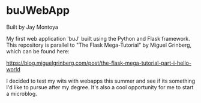 # buJWebApp

Built by Jay Montoya

My first web application 'buJ' built using the Python and Flask framework.
This repository is parallel to "The Flask Mega-Tutorial" by Miguel Grinberg, which can be found here: 

  https://blog.miguelgrinberg.com/post/the-flask-mega-tutorial-part-i-hello-world
  
  
I decided to test my wits with webapps this summer and see if its something I'd like to pursue after my degree. 
It's also a cool opportunity for me to start a microblog.

